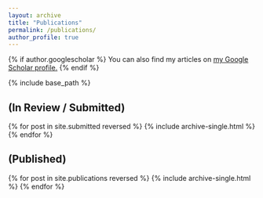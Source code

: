 ```yaml
---
layout: archive
title: "Publications"
permalink: /publications/
author_profile: true
---
```


{% if author.googlescholar %}
  You can also find my articles on <u><a href="{{author.googlescholar}}">my Google Scholar profile</a>.</u>
{% endif %}

{% include base_path %}

(In Review / Submitted)
---
  {% for post in site.submitted reversed %}
    {% include archive-single.html %}
  {% endfor %}

(Published)
---
  {% for post in site.publications reversed %}
    {% include archive-single.html %}
  {% endfor %}
